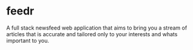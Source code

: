 # feedr

A full stack newsfeed web application that aims to bring you a stream of articles that is accurate and tailored only to your interests and whats important to you.
